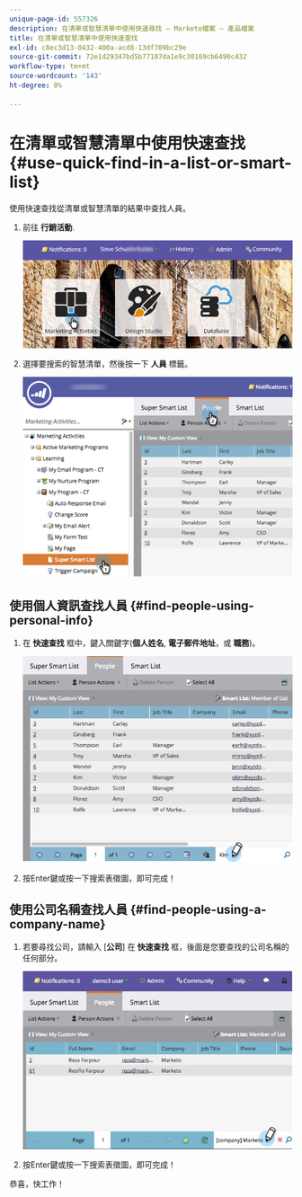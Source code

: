```yaml
---
unique-page-id: 557326
description: 在清單或智慧清單中使用快速尋找 — Marketo檔案 — 產品檔案
title: 在清單或智慧清單中使用快速查找
exl-id: c8ec3d13-0432-400a-acd8-13df709bc29e
source-git-commit: 72e1d29347bd5b77107da1e9c30169cb6490c432
workflow-type: tm+mt
source-wordcount: '143'
ht-degree: 0%

---
```


# 在清單或智慧清單中使用快速查找 {#use-quick-find-in-a-list-or-smart-list}

使用快速查找從清單或智慧清單的結果中查找人員。

1. 前往 **行銷活動**.

   ![](assets/login-marketing-activities.png)

1. 選擇要搜索的智慧清單，然後按一下 **人員** 標籤。

   ![](assets/smartlistpeople.png)

## 使用個人資訊查找人員 {#find-people-using-personal-info}

1. 在 **快速查找** 框中，鍵入關鍵字(**個人姓名**, **電子郵件地址**，或 **職務**)。

   ![](assets/searchpeople.png)

1. 按Enter鍵或按一下搜索表徵圖，即可完成！

## 使用公司名稱查找人員 {#find-people-using-a-company-name}

1. 若要尋找公司，請輸入 [**公司**] 在 **快速查找** 框，後面是您要查找的公司名稱的任何部分。

   ![](assets/supersmartlistsearch.jpg)

1. 按Enter鍵或按一下搜索表徵圖，即可完成！

恭喜，快工作！
